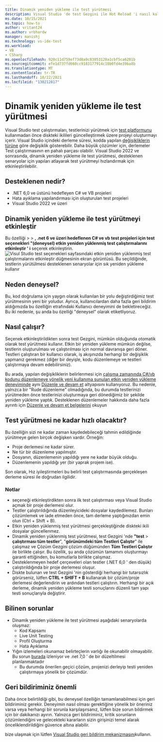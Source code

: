 ```yaml
---
title: Dinamik yeniden yükleme ile test yürütmesi
description: Visual Studio 'de test Gezgini ile Hot Reload 'i nasıl kullanacağınızı öğrenin. Bu konu, dinamik olarak yeniden yüklenmiş test yürütmenin nasıl etkinleştirileceğini ve nerede desteklendiğini ve ne zaman beklendiğini anlatmaktadır.
ms.date: 10/15/2021
ms.topic: how-to
author: vritant24
ms.author: vrbhardw
manager: manishj
ms.technology: vs-ide-test
ms.workload:
- VB
- CSharp
ms.openlocfilehash: 920c11d759ef73d8a9c83053120a1cbf5ca6201b
ms.sourcegitcommit: efe1d737fd660cc9183177914c18b0fd4e39ba8b
ms.translationtype: MT
ms.contentlocale: tr-TR
ms.lasthandoff: 10/22/2021
ms.locfileid: "130212817"
---
```

# <a name="test-execution-with-hot-reload"></a>Dinamik yeniden yükleme ile test yürütmesi

Visual Studio test çalıştırmaları, testlerinizi yürütmek için [test platformunu](https://github.com/microsoft/vstest/) kullanmadan önce diskteki ikilileri güncelleştirmek üzere projeyi oluşturmayı içerir. Visual Studio içindeki derleme süresi, kodda yapılan [değişikliklerin türüne](https://github.com/dotnet/roslyn/blob/296e0fada42f241d338b169c3c6c6189101ef0b7/docs/wiki/EnC-Supported-Edits.md) göre değişiklik gösterebilir. Daha büyük çözümler için, derlemeler Test çalıştırmasının en pahalı parçası olabilir. Visual Studio 2022 ve sonrasında, dinamik yeniden yükleme ile test yürütmesi, desteklenen senaryolar için yapıları atlayarak test yürütmeyi hızlandırmak için etkinleştirilebilir.

## <a name="what-is-supported"></a>Desteklenen nedir?
- .NET 6,0 ve üstünü hedefleyen C# ve VB projeleri
- Hata ayıklama yapılandırması için oluşturulan test projeleri
- Visual Studio 2022 ve üzeri

## <a name="enable-test-execution-with-hot-reload"></a>Dinamik yeniden yükleme ile test yürütmeyi etkinleştir
Bu özelliği   >    >  **, .net 6 ve üzeri hedeflenen C# ve vb test projeleri için test seçenekleri "(deneysel) etkin yeniden yüklenmiş test çalıştırmalarını etkinleştir ' i** seçerek etkinleştirin.
![Visul Studio test seçenekleri sayfasındaki etkin yeniden yüklenmiş test çalıştırmalarını etkinleştir düğmesinin ekran görüntüsü. Bu seçildiğinde, testlerin yürütülmesi desteklenen senaryolar için sık yeniden yükleme kullanır](./media/test-execution-hot-reload-option.png)

## <a name="why-is-it-experimental"></a>Neden deneysel?
Bu, kod doğrulama için yaygın olarak kullanılan bir yolu değiştirdiğimiz test yürütmesinin yeni bir yoludur. Ayrıca, kullanıcılardan daha fazla geri bildirim aldığımızda bu özelliğin etrafındaki Kullanıcı deneyimini de bekletireceğiz. Bu iki nedenle, şu anda bu özelliği "deneysel" olarak etiketliyoruz.

## <a name="how-it-works"></a>Nasıl çalışır?
Seçenek etkinleştirildikten sonra test Gezgini, mümkün olduğunda otomatik olarak test yürütmesi kullanır. Etkin bir yeniden yükleme mümkün değilse, testlerin oluşturulması ve çalıştırılması için normal davranışa geri döner. Testleri çalıştıran bir kullanıcı olarak, iş akışınızda herhangi bir değişiklik yapmanız gerekmez (diğer bir deyişle, kodu düzenlemeye ve testleri çalıştırmaya devam edebilirsiniz).

Bu arada, yapılan değişikliklerin belirlenmesi için [çalışma zamanında C#/vb kodunu düzenlemeye yönelik yeni kullanıma sunulan etkin yeniden yükleme deneyiminde](https://devblogs.microsoft.com/dotnet/introducing-net-hot-reload/) aynı [Düzenle ve devam et](../debugger/edit-and-continue.md) altyapısını kullanıyoruz. Bu nedenle, yalnızca bir "Rude düzenleme" olmadığında, bu durumda testlerinizi yürütmeden önce testlerinizi oluşturmaya geri dönediğimiz bir şekilde yeniden yükleme yaptık. Desteklenen düzenlemeler hakkında daha fazla ayrıntı için [Düzenle ve devam et belgelerini](https://github.com/dotnet/roslyn/blob/296e0fada42f241d338b169c3c6c6189101ef0b7/docs/wiki/EnC-Supported-Edits.md) okuyun

## <a name="how-much-faster-will-the-test-execution-be"></a>Test yürütmesi ne kadar hızlı olacaktır?
Bu özelliğin sizi ne kadar zaman kaydedebileceği tahmin edildiğinde yürütmeye gelen birçok değişken vardır. Örneğin:
- Proje derlemesi ne kadar sürer.
- Ne tür bir düzenleme yapılmıştır.
- Dosyanın, düzenlemenin yapıldığı yere ne kadar büyük olduğu.
- Düzenlemenin yapıldığı yer (bir yaprak projem ise).

Son olarak, Hız iyileştirmeleri bu belirli test çalıştırmasında gerçekleşen derleme süresi ile doğrudan ilgilidir.

### <a name="notes"></a>Notlar
- seçeneği etkinleştirdikten sonra ilk test çalıştırması veya Visual Studio açmak bir proje derlemesi olur.
- Testler çalıştırıldığında düzenleyicideki dosyalar kaydedilemez. Bunları çözümlemek ve iade etmeden önce, tam derleme yaptığınızdan emin olun (Ctrl + Shift + B).
- Etkin yeniden yüklenmiş test yürütmesi gerçekleştiğinde diskteki ikili dosyalar güncellenmez.
- Dinamik yeniden yüklenmiş test yürütmesi, test Gezgini 'nde **"test**  >  **çalıştırması tüm testler**", "**görünümdeki tüm Testleri Çalıştır**" ile çalışmaz ve Çözüm Gezgini çözüm düğümünden **Tüm Testleri Çalıştır** ile birlikte çalışır. Bu özellik, şu anda çözümün tamamını oluşturmayı garanti ettiğinden, bu komutlarla birlikte çalışmaz.
- Desteklenmeyen hedef çerçeveleri olan testler (.NET 6,0 ' den düşük) çalıştırıldığında bir proje derlemesi oluşur.
- Diskte bulunan ve test Gezgini 'nin gösterdiği herhangi bir tutarsızlık görürseniz, lütfen **CTRL + SHIFT + B** kullanarak bir çözüm/proje derlemesi değerlendirin ve ardından testleri çalıştırın. Herhangi bir açık derleme, dinamik yeniden yükleme testi sonuçlarını düzenli tam yapı testi sonuçlarıyla değiştirir.

## <a name="known-issues"></a>Bilinen sorunlar
- Dinamik yeniden yükleme ile test yürütmesi aşağıdaki senaryolarda oluşmaz:
  - Kod Kapsamı
  - Live Unit Testing
  - Profil Oluşturma
  - Hata Ayıklama
- Yığın izlemeleri okunamaz belirteçlerin varlığı ile okunabilir olmayabilir. Bu sorun [burada](https://github.com/dotnet/runtime/issues/56335) izleniyor ve .net 7,0 ' de bir düzeltilmesi planlanmaktadır
  - Bu durumda önerilen geçici çözüm, projenizi derleyip testi yeniden çalıştırmaya yönelik bir çözümdür.

## <a name="your-feedback-matters"></a>Geri bildiriminiz önemli
Daha önce belirtildiği gibi, bu deneysel özelliğin tamamlanabilmesi için geri bildiriminiz gerekir. Deneyimin nasıl olması gerektiğine yönelik bir öneriniz varsa veya herhangi bir sorunla karşılaşırsanız, lütfen bize sorun bildirmek için bir dakikanızı ayırın. Yalnızca geri bildiriminiz, kritik sorunların çözümlendiğini ve gelecekteki kararların sizin girişinizi temel alarak önceliklendirildiğini güvence altına alabilir.

bize ulaşmak için lütfen [Visual Studio geri bildirim mekanizmasını](https://developercommunity.visualstudio.com/home)kullanın.
